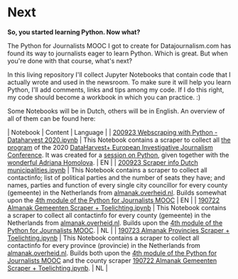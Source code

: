 # Next
**So, you started learning Python. Now what?**

The Python for Journalists MOOC I got to create for Datajournalism.com has found its way to journalists eager to learn Python. Which is great. But when you're done with that course, what's next?

In this living repository I'll collect Jupyter Notebooks that contain code that I actually wrote and used in the newsroom. To make sure it will help you learn Python, I'll add comments, links and tips among my code. If I do this right, my code should become a workbook in which you can practice. :)

Some Notebooks will be in Dutch, others will be in English. An overview of all of them can be found here:


| Notebook                                        | Content                                                                                                                                                                                             | Language |
| [200923 Webscraping with Python - Dataharvest 2020.ipynb](https://github.com/winnydejong/next/blob/master/200923%20Webscraping%20with%20Python%20-%20Dataharvest%202020.ipynb) | This Notebook contains a scraper to collect all [the program](dataharvesteijc2020.sched.com/) of the 2020 [DataHarvest+ European Investigative Journalism Conference](https://dataharvest.eu/). It was created for a [session on Python](https://dataharvesteijc2020.sched.com/event/dkjh/data-analysis-with-pandas-on-jupyter-3?iframe=no), given together with the [wonderful Adriana Homolova](https://github.com/zufanka). | EN       |
| [200923 Scraper info Dutch municipalities.ipynb](https://github.com/winnydejong/next/blob/master/200923%20Scraper%20info%20Dutch%20municipalities.ipynb) | This Notebook contains a scraper to collect all contactinfo; list of political parties and the number of seats they have; and names, parties and function of every single city councillor for every county (gemeente) in the Netherlands from [almanak.overheid.nl](https://almanak.overheid.nl/). Builds somewhat upon the [4th module of the Python for Journalists MOOC](https://datajournalism.com/watch/python-for-journalists) | EN       |
| [190722 Almanak Gemeenten Scraper + Toelichting.ipynb](https://github.com/winnydejong/next/blob/master/190722%20Almanak%20Gemeenten%20Scraper%20%2B%20Toelichting.ipynb) | This Notebook contains a scraper to collect all contactinfo for every county (gemeente) in the Netherlands from [almanak.overheid.nl](https://almanak.overheid.nl/). Builds upon the [4th module of the Python for Journalists MOOC](https://datajournalism.com/watch/python-for-journalists). | NL       |
| [190723 Almanak Provincies Scraper + Toelichting.ipynb](https://github.com/winnydejong/next/blob/master/190723%20Almanak%20Provincies%20Scraper%20%2B%20Toelichting.ipynb) | This Notebook contains a scraper to collect all contactinfo for every province (provincie) in the Netherlands from [almanak.overheid.nl](https://almanak.overheid.nl/). Builds both upon the [4th module of the Python for Journalists MOOC](https://datajournalism.com/watch/python-for-journalists) and the county scraper [190722 Almanak Gemeenten Scraper + Toelichting.ipynb](https://github.com/winnydejong/next/blob/master/190722%20Almanak%20Gemeenten%20Scraper%20%2B%20Toelichting.ipynb). | NL       |

